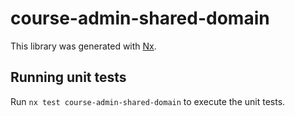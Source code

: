 # course-admin-shared-domain

This library was generated with [Nx](https://nx.dev).


## Running unit tests

Run `nx test course-admin-shared-domain` to execute the unit tests.

